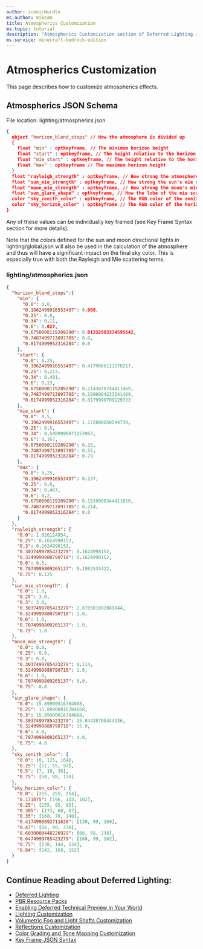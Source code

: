 ```yaml
---
author: iconicNurdle
ms.author: mikeam
title: Atmospherics Customization
ms.topic: tutorial
description: "Atmospherics Customization section of Deferred Lighting in Minecraft: Bedrock Edition."
ms.service: minecraft-bedrock-edition
---
```


# Atmospherics Customization

This page describes how to customize atmospherics effects.


## Atmospherics JSON Schema

File location: lighting/atmospherics.json

```json
{
  object "horizon_blend_stops" // How the atmosphere is divided up
  {
    float "min" : optkeyframe, // The minimum horizon height
    float "start" : optkeyframe, // The height relative to the horizon where the zenith contribution will take over
    float "mie_start" : optkeyframe, // The height relative to the horizon where mie scattering begins
    float "max" : optkeyframe // The maximum horizon height
  }
  float "rayleigh_strength" : optkeyframe, // How strong the atmosphere's rayleigh scattering term is
  float "sun_mie_strength" : optkeyframe, // How strong the sun's mie scattering term is
  float "moon_mie_strength" : optkeyframe, // How strong the moon's mie scattering term is
  float "sun_glare_shape" : optkeyframe, // How the lobe of the mie scattering is shaped
  color "sky_zenith_color" : optkeyframe, // The RGB color of the zenith region of the atmosphere; supports RGB array or HEX string
  color "sky_horizon_color" : optkeyframe // The RGB color of the horizon region of the atmosphere; supports RGB array or HEX string
}
```

Any of these values can be individually key framed (see Key Frame Syntax section for more details).

Note that the colors defined for the sun and moon directional lights in lighting/global.json will also be used in the calculation of the atmosphere and thus will have a significant impact on the final sky color. This is especially true with both the Rayleigh and Mie scattering terms.

### lighting/atmospherics.json

```json
{  
  "horizon_blend_stops":{
    "min": { 
      "0.0": 0.0, 
      "0.1962499916553497": 0.008, 
      "0.25": 0.0, 
      "0.34": 0.11, 
      "0.6": 0.027, 
      "0.6750000119209290": 0.01332983374595642, 
      "0.7487499713897705": 0.0, 
      "0.8174999952316284": 0.0 
    }, 
    "start": { 
      "0.0": 0.25, 
      "0.1962499916553497": 0.4179066121578217, 
      "0.25": 0.213, 
      "0.34": 0.401, 
      "0.6": 0.23, 
      "0.6750000119209290": 0.2143078744411469, 
      "0.7487499713897705": 0.1990064233541489, 
      "0.8174999952316284": 0.6179999709129333 
    }, 
    "mie_start": {
      "0.0": 0.5,
      "0.1962499916553497": 1.172000050544739,
      "0.25": 0.5,
      "0.34": 0.5009999871253967,
      "0.6": 0.167,
      "0.6750000119209290": 0.15,
      "0.7487499713897705": 0.55,
      "0.8174999952316284": 0.79
    }, 
    "max": { 
      "0.0": 0.25, 
      "0.1962499916553497": 0.137, 
      "0.25": 0.0, 
      "0.34": 0.467, 
      "0.6": 0.2,
      "0.6750000119209290": 0.1919008344411850, 
      "0.7487499713897705": 0.214, 
      "0.8174999952316284": 0.0 
    } 
  }, 
  "rayleigh_strength": { 
    "0.0": 1.026124954, 
    "0.25": 0.1624998152, 
    "0.3": 0.1624998152, 
    "0.3037499785423279": 0.1624998152, 
    "0.3249999880790710": 0.1624998152, 
    "0.6": 0.5, 
    "0.7074999809265137": 0.1982535422, 
    "0.75": 0.125
  }, 
  "sun_mie_strength": { 
    "0.0": 1.0, 
    "0.25": 3.0, 
    "0.3": 3.0, 
    "0.3037499785423279": 2.878501892089844, 
    "0.3249999880790710": 1.0, 
    "0.6": 1.0, 
    "0.7074999809265137": 1.0, 
    "0.75": 1.0 
  }, 
  "moon_mie_strength": { 
    "0.0": 0.0, 
    "0.25": 0.0, 
    "0.3": 0.0, 
    "0.3037499785423279": 0.114, 
    "0.3249999880790710": 1.0, 
    "0.6": 1.0, 
    "0.7074999809265137": 0.0, 
    "0.75": 0.0 
  }, 
  "sun_glare_shape": { 
    "0.0": 15.89900016784668, 
    "0.25": 15.89900016784668, 
    "0.3": 15.89900016784668, 
    "0.3037499785423279": 15.84438705444336, 
    "0.3249999880790710": 15.0, 
    "0.6": 4.0, 
    "0.7074999809265137": 4.0, 
    "0.75": 4.0 
  }, 
  "sky_zenith_color": { 
    "0.0": [0, 125, 164], 
    "0.25": [11, 55, 97], 
    "0.5": [7, 10, 36], 
    "0.75": [50, 88, 170] 
  }, 
  "sky_horizon_color": { 
    "0.0": [255, 255, 254],
    "0.171875": [196, 133, 102], 
    "0.25": [255, 85, 85], 
    "0.305": [173, 60, 67], 
    "0.35": [168, 76, 140], 
    "0.4174999892711639": [130, 99, 169], 
    "0.47": [66, 98, 238], 
    "0.6030000448226929": [66, 98, 238], 
    "0.6474999785423279": [168, 99, 162], 
    "0.75": [238, 144, 124], 
    "0.84": [242, 168, 152] 
  } 
}
```

## Continue Reading about Deferred Lighting:

- [Deferred Lighting](GettingStartedDeferredLighting.md)
- [PBR Resource Packs](PBRResourcePacks.md)
- [Enabling Deferred Technical Preview in Your World](EnablingDeferredTechnicalPreview.md)
- [Lighting Customization](LightingCustomization.md)
- [Volumetric Fog and Light Shafts Customization](VolumetricFogLightShaftsCustomization.md)
- [Reflections Customization](ReflectionsCustomization.md)
- [Color Grading and Tone Mapping Customization](ColorGradingToneMappingCustomization.md)
- [Key Frame JSON Syntax](KeyFrameJSONSyntax.md)

